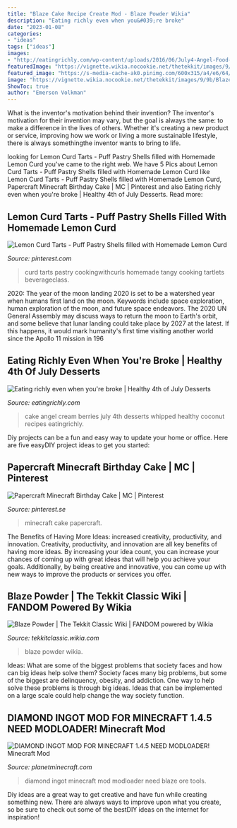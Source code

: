 ```yaml
---
title: "Blaze Cake Recipe Create Mod - Blaze Powder Wikia"
description: "Eating richly even when you&#039;re broke"
date: "2023-01-08"
categories:
- "ideas"
tags: ["ideas"]
images:
- "http://eatingrichly.com/wp-content/uploads/2016/06/July4-Angel-Food-Cake-with-Coconut-Whipped-Cream-and-Berries-blahnikbaker.jpg"
featuredImage: "https://vignette.wikia.nocookie.net/thetekkit/images/9/9b/Blaze_Powder_ig.png/revision/latest?cb=20121004131200"
featured_image: "https://s-media-cache-ak0.pinimg.com/600x315/a4/e6/64/a4e664275a50bfd41fd0fcab39a08582.jpg"
image: "https://vignette.wikia.nocookie.net/thetekkit/images/9/9b/Blaze_Powder_ig.png/revision/latest?cb=20121004131200"
ShowToc: true
author: "Emerson Volkman"
---
```



What is the inventor's motivation behind their invention?
The inventor's motivation for their invention may vary, but the goal is always the same: to make a difference in the lives of others. Whether it's creating a new product or service, improving how we work or living a more sustainable lifestyle, there is always somethingthe inventor wants to bring to life.

	

		
looking for Lemon Curd Tarts - Puff Pastry Shells filled with Homemade Lemon Curd you've came to the right web. We have 5 Pics about Lemon Curd Tarts - Puff Pastry Shells filled with Homemade Lemon Curd like Lemon Curd Tarts - Puff Pastry Shells filled with Homemade Lemon Curd, Papercraft Minecraft Birthday Cake | MC | Pinterest and also Eating richly even when you&#039;re broke | Healthy 4th of July Desserts. Read more:
		
    
## Lemon Curd Tarts - Puff Pastry Shells Filled With Homemade Lemon Curd

<img loading=lazy src="https://i.pinimg.com/originals/cf/a9/7c/cfa97c00405e517172c59654f6fa273a.jpg" onerror="this.onerror=null;this.src='https://tse4.mm.bing.net/th?id=OIP.i-Gbo7ykZAwvkf5A8N-ctwHaJi&amp;pid=15.1';" alt="Lemon Curd Tarts - Puff Pastry Shells filled with Homemade Lemon Curd">

_Source: pinterest.com_

>curd tarts pastry cookingwithcurls homemade tangy cooking tartlets beverageclass. 

	

2020: The year of the moon landing
2020 is set to be a watershed year when humans first land on the moon. Keywords include space exploration, human exploration of the moon, and future space endeavors. The 2020 UN General Assembly may discuss ways to return the moon to Earth's orbit, and some believe that lunar landing could take place by 2027 at the latest. If this happens, it would mark humanity's first time visiting another world since the Apollo 11 mission in 196
    
## Eating Richly Even When You&#039;re Broke | Healthy 4th Of July Desserts

<img loading=lazy src="http://eatingrichly.com/wp-content/uploads/2016/06/July4-Angel-Food-Cake-with-Coconut-Whipped-Cream-and-Berries-blahnikbaker.jpg" onerror="this.onerror=null;this.src='https://tse1.mm.bing.net/th?id=OIP.B5Mj6qGGe3xhnUz5GZwLDQHaKz&amp;pid=15.1';" alt="Eating richly even when you&#039;re broke | Healthy 4th of July Desserts">

_Source: eatingrichly.com_

>cake angel cream berries july 4th desserts whipped healthy coconut recipes eatingrichly. 

	

Diy projects can be a fun and easy way to update your home or office. Here are five easyDIY project ideas to get you started: 

    
## Papercraft Minecraft Birthday Cake | MC | Pinterest

<img loading=lazy src="https://s-media-cache-ak0.pinimg.com/600x315/a4/e6/64/a4e664275a50bfd41fd0fcab39a08582.jpg" onerror="this.onerror=null;this.src='https://tse4.mm.bing.net/th?id=OIP.45Cb6abcAsDstiYkOxfonwHaD4&amp;pid=15.1';" alt="Papercraft Minecraft Birthday Cake | MC | Pinterest">

_Source: pinterest.se_

>minecraft cake papercraft. 

	

The Benefits of Having More Ideas: increased creativity, productivity, and innovation.
Creativity, productivity, and innovation are all key benefits of having more ideas. By increasing your idea count, you can increase your chances of coming up with great ideas that will help you achieve your goals. Additionally, by being creative and innovative, you can come up with new ways to improve the products or services you offer.

    
## Blaze Powder | The Tekkit Classic Wiki | FANDOM Powered By Wikia

<img loading=lazy src="https://vignette.wikia.nocookie.net/thetekkit/images/9/9b/Blaze_Powder_ig.png/revision/latest?cb=20121004131200" onerror="this.onerror=null;this.src='https://tse2.mm.bing.net/th?id=OIP.GRimgpwS_zxQo8pcmVrklQAAAA&amp;pid=15.1';" alt="Blaze Powder | The Tekkit Classic Wiki | FANDOM powered by Wikia">

_Source: tekkitclassic.wikia.com_

>blaze powder wikia. 

	

Ideas: What are some of the biggest problems that society faces and how can big ideas help solve them?
Society faces many big problems, but some of the biggest are delinquency, obesity, and addiction. One way to help solve these problems is through big ideas. Ideas that can be implemented on a large scale could help change the way society function.

    
## DIAMOND INGOT MOD FOR MINECRAFT 1.4.5 NEED MODLOADER! Minecraft Mod

<img loading=lazy src="http://static.planetminecraft.com/files/resource_media/screenshot/1248/2012-11-16_210849_4288717.jpg" onerror="this.onerror=null;this.src='https://tse3.mm.bing.net/th?id=OIP._8n033vLCeouOk1d4gsyWQHaEJ&amp;pid=15.1';" alt="DIAMOND INGOT MOD FOR MINECRAFT 1.4.5 NEED MODLOADER! Minecraft Mod">

_Source: planetminecraft.com_

>diamond ingot minecraft mod modloader need blaze ore tools. 

	

Diy ideas are a great way to get creative and have fun while creating something new. There are always ways to improve upon what you create, so be sure to check out some of the bestDIY ideas on the internet for inspiration!

